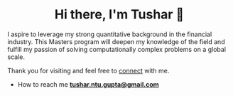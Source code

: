 <h1 align="center">Hi there, I'm Tushar 👋</h1>

I aspire to leverage my strong quantitative background in the financial industry. This Masters program will deepen my knowledge of the field and fulfill my passion of solving computationally complex problems on a global scale. 

Thank you for visiting and feel free to <a href="https://www.linkedin.com/in/tushargupta19/">connect</a> with me. 


- How to reach me **tushar.ntu.gupta@gmail.com**  

